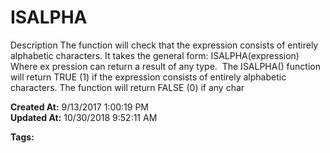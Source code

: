 # ISALPHA

Description The function will check that the expression consists of entirely alphabetic characters. It takes the general form: ISALPHA(expression) Where ex pression can return a result of any type.  The ISALPHA() function will return TRUE (1) if the expression consists of entirely alphabetic characters. The function will return FALSE (0) if any char  

**Created At:** 9/13/2017 1:00:19 PM  
**Updated At:** 10/30/2018 9:52:11 AM  

**Tags:**
<badge text='string manipulation' vertical='middle' />
